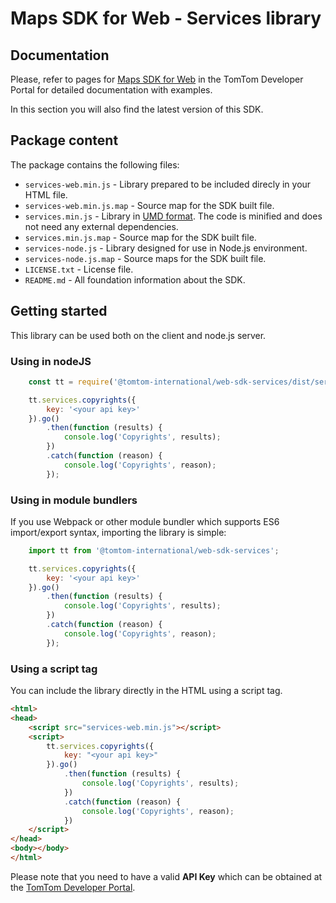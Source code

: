 # Maps SDK for Web - Services library

## Documentation

Please, refer to pages for [Maps SDK for Web](https://developer.tomtom.com/maps-sdk-web-js) in the TomTom Developer Portal for detailed documentation with examples.

In this section you will also find the latest version of this SDK.

## Package content

The package contains the following files:

- `services-web.min.js` - Library prepared to be included direcly in your HTML file.
- `services-web.min.js.map` - Source map for the SDK built file.
- `services.min.js` - Library in [UMD format](https://github.com/umdjs/umd). The code is minified and does not need any external dependencies.
- `services.min.js.map` - Source map for the SDK built file.
- `services-node.js` - Library designed for use in Node.js environment.
- `services-node.js.map` - Source maps for the SDK built file.
- `LICENSE.txt` - License file.
- `README.md` - All foundation information about the SDK.

## Getting started

This library can be used both on the client and node.js server.

### Using in nodeJS

```javascript
    const tt = require('@tomtom-international/web-sdk-services/dist/services-node.min.js');

    tt.services.copyrights({
        key: '<your api key>'
    }).go()
        .then(function (results) {
            console.log('Copyrights', results);
        })
        .catch(function (reason) {
            console.log('Copyrights', reason);
        });
```

### Using in module bundlers

If you use Webpack or other module bundler which supports ES6 import/export syntax, importing the library is simple:

```javascript
    import tt from '@tomtom-international/web-sdk-services';

    tt.services.copyrights({
        key: '<your api key>'
    }).go()
        .then(function (results) {
            console.log('Copyrights', results);
        })
        .catch(function (reason) {
            console.log('Copyrights', reason);
        });
```

### Using a script tag

You can include the library directly in the HTML using a script tag.

```html
<html>
<head>
    <script src="services-web.min.js"></script>
    <script>
        tt.services.copyrights({
            key: "<your api key>"
        }).go()
            .then(function (results) {
                console.log('Copyrights', results);
            })
            .catch(function (reason) {
                console.log('Copyrights', reason);
            })
    </script>
</head>
<body></body>
</html>
```

Please note that you need to have a valid **API Key** which can be obtained at the [TomTom Developer Portal](https://developer.tomtom.com).
